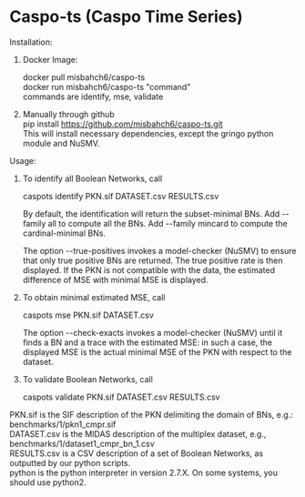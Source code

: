 # Caspo-ts (Caspo Time Series)
Installation:  

1) Docker Image:   

   docker pull misbahch6/caspo-ts   
   docker run misbahch6/caspo-ts "command"   
   commands are identify, mse, validate   

2) Manually through github  
   pip install https://github.com/misbahch6/caspo-ts.git  
   This will install necessary dependencies, except the gringo python module and NuSMV.


Usage:  

1) To identify all Boolean Networks, call

   caspots identify PKN.sif DATASET.csv RESULTS.csv  

   By default, the identification will return the subset-minimal BNs. Add --family all to compute all the BNs. Add --family      mincard to compute the cardinal-minimal BNs.

   The option --true-positives invokes a model-checker (NuSMV) to ensure that only true positive BNs are returned. The true      positive rate is then displayed. If the PKN is not compatible with the data, the estimated difference of MSE with minimal    MSE is displayed.

2) To obtain minimal estimated MSE, call

   caspots mse PKN.sif DATASET.csv

   The option --check-exacts invokes a model-checker (NuSMV) until it finds a BN and a trace with the estimated MSE: in such    a case, the displayed MSE is the actual minimal MSE of the PKN with respect to the dataset.

3) To validate Boolean Networks, call

   caspots validate PKN.sif DATASET.csv RESULTS.csv 

PKN.sif is the SIF description of the PKN delimiting the domain of BNs, e.g.: benchmarks/1/pkn1_cmpr.sif  
DATASET.csv is the MIDAS description of the multiplex dataset, e.g., benchmarks/1/dataset1_cmpr_bn_1.csv  
RESULTS.csv is a CSV description of a set of Boolean Networks, as outputted by our python scripts.  
python is the python interpreter in version 2.7.X. On some systems, you should use python2.  
